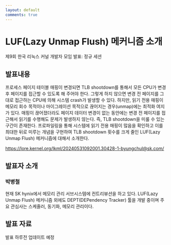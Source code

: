 ```yaml
---
layout: default
comments: true
---
```


# LUF(Lazy Unmap Flush) 메커니즘 소개
제9회 한국 리눅스 커널 개발자 모임 발표: 정규 세션

## 발표내용
프로세스 페이지 테이블 매핑이 변경되면 TLB shootdown를 통해서 모든 CPU가 변경 후 페이지를 접근할 수 있도록 해 주어야 한다. 그렇게 하지 않으면 변경 전 페이지를 그대로 접근하는 CPU에 의해 시스템 crash가 발생할 수 있다. 하지만, 읽기 전용 매핑이 메모리 회수 목적이나 마이그레이션 목적으로 끊어지는 경우(unmap)에는 최적화 여지가 있다. 매핑이 끊어졌더라도 페이지 데이터 변경이 없는 동안에는 변경 전 페이지를 접근해서 읽기를 수행해도 문제가 발생하지 않는다. 즉, TLB shootdown을 미룰 수 있는 구간이 존재한다. 프로파일링을 통해 시스템에 읽기 전용 매핑이 많음을 확인하고 이를 최대한 뒤로 미루는 개념을 구현하여 TLB shootdown 횟수를 크게 줄인 LUF(Lazy Unmap Flush) 메커니즘에 대해서 소개한다.

https://lore.kernel.org/lkml/20240531092001.30428-1-byungchul@sk.com/

## 발표자 소개

### 박병철
현재 SK hynix에서 메모리 관리 서브시스템에 컨트리뷰션을 하고 있다. LUF(Lazy Unmap Flush) 메커니즘 외에도 DEPT(DEPendency Tracker) 툴을 개발 중이며 주요 관심사는 스케줄러, 동기화, 메모리 관리이다.

## 발표 자료
발표 하루전 업데이트 예정
